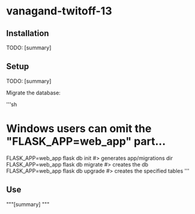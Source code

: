 # vanagand-twitoff-13

## Installation

TODO: [summary]

## Setup

TODO: [summary]

Migrate the database:

'''sh
# Windows users can omit the "FLASK_APP=web_app" part...
FLASK_APP=web_app flask db init #> generates app/migrations dir
FLASK_APP=web_app flask db migrate #> creates the db
FLASK_APP=web_app flask db upgrade #> creates the specified tables
'''

## Use

"""[summary]
"""